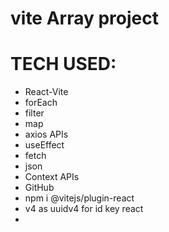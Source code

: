# vite Array project


# TECH USED:
- React-Vite
- forEach
- filter
- map
- axios APIs
- useEffect
- fetch
- json
- Context APIs
- GitHub
- npm i @vitejs/plugin-react
- v4 as uuidv4 for id key react
- 
